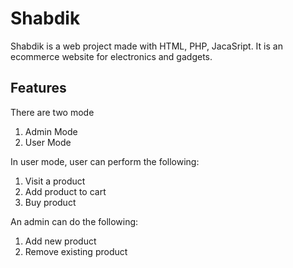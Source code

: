 # Shabdik
Shabdik is a web project made with HTML, PHP, JacaSript. It is an ecommerce website for electronics and gadgets.

## Features
There are two mode
  1. Admin Mode
  2. User Mode
  
In user mode, user can perform the following:
  1. Visit a product
  2. Add product to cart
  3. Buy product
  
An admin can do the following:
  1. Add new product
  2. Remove existing product
